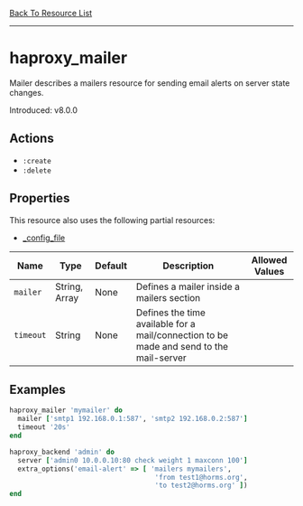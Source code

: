 [Back To Resource List](https://github.com/sous-chefs/haproxy#resources)

---

# haproxy_mailer

Mailer describes a mailers resource for sending email alerts on server state changes.

Introduced: v8.0.0

## Actions

* `:create`
* `:delete`

## Properties

This resource also uses the following partial resources:

* [_config_file](https://github.com/sous-chefs/haproxy/tree/master/documentation/partial_config_file.md)

| Name      | Type          | Default | Description                                                                             | Allowed Values |
| --------- | ------------- | ------- | --------------------------------------------------------------------------------------- | -------------- |
| `mailer`  | String, Array | None    | Defines a mailer inside a mailers section                                               |
| `timeout` | String        | None    | Defines the time available for a mail/connection to be made and send to the mail-server |

## Examples

```ruby
haproxy_mailer 'mymailer' do
  mailer ['smtp1 192.168.0.1:587', 'smtp2 192.168.0.2:587']
  timeout '20s'
end

haproxy_backend 'admin' do
  server ['admin0 10.0.0.10:80 check weight 1 maxconn 100']
  extra_options('email-alert' => [ 'mailers mymailers',
                                    'from test1@horms.org',
                                    'to test2@horms.org' ])
end
```
